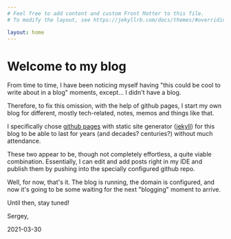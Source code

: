 ```yaml
---
# Feel free to add content and custom Front Matter to this file.
# To modify the layout, see https://jekyllrb.com/docs/themes/#overriding-theme-defaults

layout: home
---
```

# Welcome to my blog

From time to time, I have been noticing myself having "this could be cool to write about in a blog" moments, except... I didn't have a blog.

Therefore, to fix this omission, with the help of github pages, I start my own blog for different, mostly tech-related, notes, memos and things like that.

I specifically chose [github pages](https://pages.github.com/) with static site generator ([jekyll](https://jekyllrb.com/)) for this blog to be able to last for years (and decades? centuries?) without much attendance.

These two appear to be, though not completely effortless, a quite viable combination. Essentially, I can edit and add posts right in my IDE and publish them by pushing into the specially configured github repo.

Well, for now, that's it. The blog is running, the domain is configured, and now it's going to be some waiting for the next "blogging" moment to arrive.

Until then, stay tuned!

Sergey,

2021-03-30